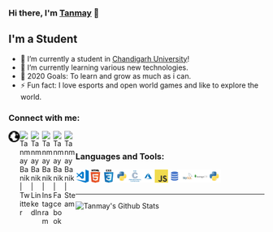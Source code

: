 ### Hi there, I'm [Tanmay][website] 👋

## I'm a Student
- 🔭 I’m currently a student in [Chandigarh University][college]!
- 🌱 I’m currently learning various new technologies.
- 🥅 2020 Goals: To learn and grow as much as i can.
- ⚡ Fun fact: I love esports and open world games and like to explore the world.
### Connect with me:

[<img align="left" alt="Tanmay Banik | Wix" width="22px" src="https://raw.githubusercontent.com/iconic/open-iconic/master/svg/globe.svg" />][website]
[<img align="left" alt="Tanmay Banik | Twitter" width="22px" src="https://cdn.jsdelivr.net/npm/simple-icons@v3/icons/twitter.svg" />][Twitter]
[<img align="left" alt="Tanmay Banik | LinkedIn" width="22px" src="https://cdn.jsdelivr.net/npm/simple-icons@v3/icons/linkedin.svg" />][Linkedin]
[<img align="left" alt="Tanmay Banik | Instagram" width="22px" src="https://cdn.jsdelivr.net/npm/simple-icons@v3/icons/instagram.svg" />][Instagram]
[<img align="left" alt="Tanmay Banik | Facebook" width="22px" src="https://cdn.jsdelivr.net/npm/simple-icons@v3/icons/facebook.svg" />][Facebook]
[<img align="left" alt="Tanmay Banik | Steam" width="22px" src="https://cdn.jsdelivr.net/npm/simple-icons@v3/icons/steam.svg" />][Steam]

<br />

### Languages and Tools:

<img align="left" alt="Visual Studio Code" width="26px" src="https://raw.githubusercontent.com/github/explore/80688e429a7d4ef2fca1e82350fe8e3517d3494d/topics/visual-studio-code/visual-studio-code.png" />
<img align="left" alt="HTML5" width="26px" src="https://raw.githubusercontent.com/github/explore/80688e429a7d4ef2fca1e82350fe8e3517d3494d/topics/html/html.png" />
<img align="left" alt="CSS3" width="26px" src="https://raw.githubusercontent.com/github/explore/80688e429a7d4ef2fca1e82350fe8e3517d3494d/topics/css/css.png" />
<img align="left" alt="Python" width="26px" src="https://raw.githubusercontent.com/github/explore/80688e429a7d4ef2fca1e82350fe8e3517d3494d/topics/python/python.png" />
<img align="left" alt="C Language" width="26px" src="https://raw.githubusercontent.com/github/explore/80688e429a7d4ef2fca1e82350fe8e3517d3494d/topics/c/c.png" />
<img align="left" alt="Azure" width="26px" src="https://raw.githubusercontent.com/github/explore/80688e429a7d4ef2fca1e82350fe8e3517d3494d/topics/azure/azure.png" />
<img align="left" alt="JavaScript" width="26px" src="https://raw.githubusercontent.com/github/explore/80688e429a7d4ef2fca1e82350fe8e3517d3494d/topics/javascript/javascript.png" />
<img align="left" alt="SQL" width="26px" src="https://raw.githubusercontent.com/github/explore/80688e429a7d4ef2fca1e82350fe8e3517d3494d/topics/sql/sql.png" />
<img align="left" alt="MySQL" width="26px" src="https://raw.githubusercontent.com/github/explore/80688e429a7d4ef2fca1e82350fe8e3517d3494d/topics/mysql/mysql.png" />
<img align="left" alt="MongoDB" width="26px" src="https://raw.githubusercontent.com/github/explore/80688e429a7d4ef2fca1e82350fe8e3517d3494d/topics/mongodb/mongodb.png" />
<img align="left" alt="Python" width="26px" src="https://raw.githubusercontent.com/github/explore/80688e429a7d4ef2fca1e82350fe8e3517d3494d/topics/python/python.png" />

<br />
<br />

---

<img align="left" alt="Tanmay's Github Stats" src="https://github-readme-stats.vercel.app/api?username=Tan-thita&show_icons=true&hide_border=true" />

[website]: https://meban8.wixsite.com/corvettesage
[college]: https://www.cuchd.in/
[Facebook]: https://www.facebook.com/tanmay.banik
[Twitter]: https://twitter.com/Tanmay_Banik
[Instagram]: https://www.instagram.com/corvette_sage/
[Linkedin]: https://www.linkedin.com/in/corvy/
[Steam]: https://steamcommunity.com/id/corvettesage